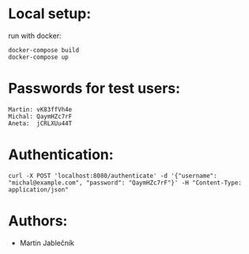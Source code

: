 # Local setup:

run with docker:
```
docker-compose build
docker-compose up
```

# Passwords for test users:

```
Martin: vK83ffVh4e
Michal: QaymHZc7rF
Aneta:  jCRLXUu44T
```


# Authentication:
```
curl -X POST 'localhost:8080/authenticate' -d '{"username": "michal@example.com", "password": "QaymHZc7rF"}' -H "Content-Type: application/json"
```


# Authors:

 - Martin Jablečník

